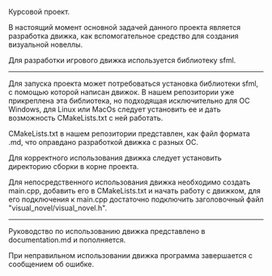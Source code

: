 Курсовой проект.

В настоящий момент основной задачей данного проекта является разработка движка, как вспомогательное средство для создания визуальной новеллы.


Для разработки игрового движка используется библиотеку sfml.

---

Для запуска проекта может потребоваться установка библиотеки sfml, с помощью которой написан движок. В нашем репозитории 
уже прикреплена эта библиотека, но подходящая исключительно для ОС Windows, для Linux или MacOs следует установить ее и 
дать возможность CMakeLists.txt с ней работать. 

CMakeLists.txt в нашем репозитории представлен, как файл формата .md, что 
оправдано разработкой движка с разных ОС.

Для корректного использования движка следует установить директорию сборки в корне проекта.

Для непосредственного использования движка необходимо создать main.cpp, добавить его в CMakeLists.txt и начать работу с 
движком, для его подключения к main.cpp достаточно подключить заголовочный файл "visual_novel/visual_novel.h".

---

Руководство по использованию движка представлено в documentation.md и пополняется.

При неправильном использовании движка программа завершается с сообщением об ошибке.